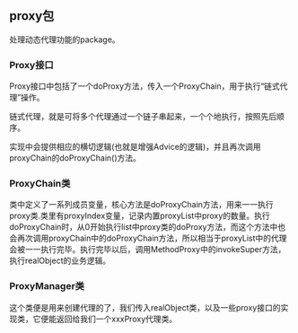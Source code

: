 ## proxy包

处理动态代理功能的package。

### Proxy接口

Proxy接口中包括了一个doProxy方法，传入一个ProxyChain，用于执行“链式代理”操作。

链式代理，就是可将多个代理通过一个链子串起来，一个个地执行，按照先后顺序。

实现中会提供相应的横切逻辑(也就是增强Advice的逻辑)，并且再次调用proxyChain的doProxyChain()方法。

### ProxyChain类
类中定义了一系列成员变量，核心方法是doProxyChain方法，用来一一执行proxy类.类里有proxyIndex变量，记录内置proxyList中proxy的数量。执行doProxyChain时，从0开始执行list中proxy类的doProxy方法，而这个方法中也会再次调用proxyChain中的doProxyChain方法，所以相当于proxyList中的代理会被一一执行完毕。执行完毕以后，调用MethodProxy中的invokeSuper方法，执行realObject的业务逻辑。

### ProxyManager类
这个类便是用来创建代理的了，我们传入realObject类，以及一些proxy接口的实现类，它便能返回给我们一个xxxProxy代理类。
